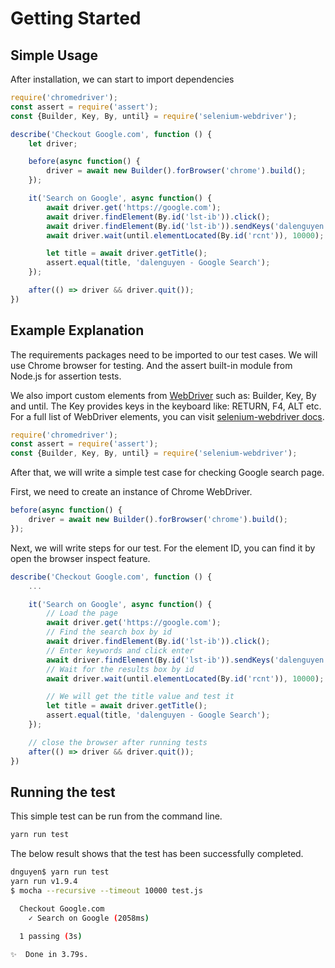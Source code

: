 # Getting Started

## Simple Usage

After installation, we can start to import dependencies

```javascript
require('chromedriver');
const assert = require('assert');
const {Builder, Key, By, until} = require('selenium-webdriver');

describe('Checkout Google.com', function () {
    let driver;

    before(async function() {
        driver = await new Builder().forBrowser('chrome').build();
    });

    it('Search on Google', async function() {
        await driver.get('https://google.com');
        await driver.findElement(By.id('lst-ib')).click();
        await driver.findElement(By.id('lst-ib')).sendKeys('dalenguyen', Key.RETURN);
        await driver.wait(until.elementLocated(By.id('rcnt')), 10000);

        let title = await driver.getTitle();
        assert.equal(title, 'dalenguyen - Google Search');
    });

    after(() => driver && driver.quit());
})
```

## Example Explanation

The requirements packages need to be imported to our test cases. We will use Chrome browser for testing. And the assert built-in module from Node.js for assertion tests.

We also import custom elements from [WebDriver](https://www.npmjs.com/package/selenium-webdriver) such as: Builder, Key, By and until. The Key provides keys in the keyboard like: RETURN, F4, ALT etc. For a full list of WebDriver elements, you can visit [selenium-webdriver docs](https://seleniumhq.github.io/selenium/docs/api/javascript/module/selenium-webdriver/).

```javascript
require('chromedriver');
const assert = require('assert');
const {Builder, Key, By, until} = require('selenium-webdriver');
```

After that, we will write a simple test case for checking Google search page.

First, we need to create an instance of Chrome WebDriver.

```javascript
before(async function() {
    driver = await new Builder().forBrowser('chrome').build();
});
```

Next, we will write steps for our test. For the element ID, you can find it by open the browser inspect feature.

```javascript
describe('Checkout Google.com', function () {
    ...

    it('Search on Google', async function() {
        // Load the page
        await driver.get('https://google.com');
        // Find the search box by id
        await driver.findElement(By.id('lst-ib')).click();
        // Enter keywords and click enter
        await driver.findElement(By.id('lst-ib')).sendKeys('dalenguyen', Key.RETURN);
        // Wait for the results box by id
        await driver.wait(until.elementLocated(By.id('rcnt')), 10000);

        // We will get the title value and test it
        let title = await driver.getTitle();
        assert.equal(title, 'dalenguyen - Google Search');
    });

    // close the browser after running tests
    after(() => driver && driver.quit());
})
```

## Running the test

This simple test can be run from the command line.

```sh
yarn run test
```

The below result shows that the test has been successfully completed.

```sh
dnguyen$ yarn run test
yarn run v1.9.4
$ mocha --recursive --timeout 10000 test.js

  Checkout Google.com
    ✓ Search on Google (2058ms)

  1 passing (3s)

✨  Done in 3.79s.
```